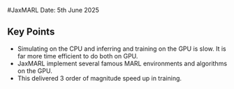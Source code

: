 #JaxMARL
Date: 5th June 2025

## Key Points
- Simulating on the CPU and inferring and training on the GPU is slow. 
It is far more time efficient to do both on GPU.
- JaxMARL implement several famous MARL environments and algorithms on the GPU.
- This delivered 3 order of magnitude speed up in training.
